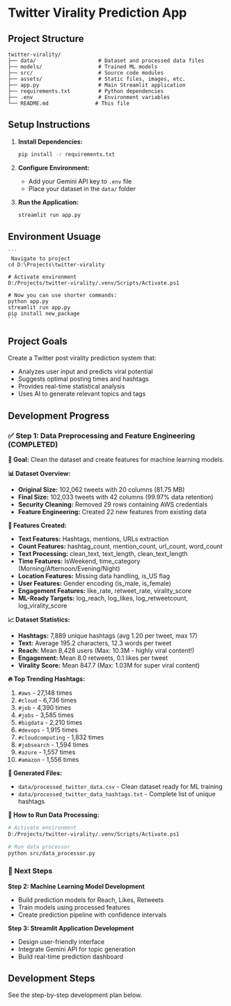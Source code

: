 # Twitter Virality Prediction App

## Project Structure
```
twitter-virality/
├── data/                    # Dataset and processed data files
├── models/                  # Trained ML models
├── src/                     # Source code modules
├── assets/                  # Static files, images, etc.
├── app.py                   # Main Streamlit application
├── requirements.txt         # Python dependencies
├── .env                     # Environment variables
└── README.md               # This file
```

## Setup Instructions

1. **Install Dependencies:**
   ```bash
   pip install -r requirements.txt
   ```

2. **Configure Environment:**
   - Add your Gemini API key to `.env` file
   - Place your dataset in the `data/` folder

3. **Run the Application:**
   ```bash
   streamlit run app.py
   ```

## Environment Usuage
    ```
     Navigate to project
    cd D:\Projects\twitter-virality

    # Activate environment
    D:/Projects/twitter-virality/.venv/Scripts/Activate.ps1

    # Now you can use shorter commands:
    python app.py
    streamlit run app.py
    pip install new_package
    ```
## Project Goals

Create a Twitter post virality prediction system that:
- Analyzes user input and predicts viral potential
- Suggests optimal posting times and hashtags
- Provides real-time statistical analysis
- Uses AI to generate relevant topics and tags

## Development Progress

### ✅ Step 1: Data Preprocessing and Feature Engineering (COMPLETED)

**🎯 Goal:** Clean the dataset and create features for machine learning models.

**📊 Dataset Overview:**
- **Original Size:** 102,062 tweets with 20 columns (81.75 MB)
- **Final Size:** 102,033 tweets with 42 columns (99.97% data retention)
- **Security Cleaning:** Removed 29 rows containing AWS credentials
- **Feature Engineering:** Created 22 new features from existing data

**🔧 Features Created:**
- **Text Features:** Hashtags, mentions, URLs extraction
- **Count Features:** hashtag_count, mention_count, url_count, word_count
- **Text Processing:** clean_text, text_length, clean_text_length
- **Time Features:** IsWeekend, time_category (Morning/Afternoon/Evening/Night)
- **Location Features:** Missing data handling, is_US flag
- **User Features:** Gender encoding (is_male, is_female)
- **Engagement Features:** like_rate, retweet_rate, virality_score
- **ML-Ready Targets:** log_reach, log_likes, log_retweetcount, log_virality_score

**📈 Dataset Statistics:**
- **Hashtags:** 7,889 unique hashtags (avg 1.20 per tweet, max 17)
- **Text:** Average 195.2 characters, 12.3 words per tweet
- **Reach:** Mean 8,428 users (Max: 10.3M - highly viral content!)
- **Engagement:** Mean 8.0 retweets, 0.1 likes per tweet
- **Virality Score:** Mean 847.7 (Max: 1.03M for super viral content)

**🔥 Top Trending Hashtags:**
1. `#aws` - 27,148 times
2. `#cloud` - 6,736 times  
3. `#job` - 4,390 times
4. `#jobs` - 3,585 times
5. `#bigdata` - 2,210 times
6. `#devops` - 1,915 times
7. `#cloudcomputing` - 1,832 times
8. `#jobsearch` - 1,594 times
9. `#azure` - 1,557 times
10. `#amazon` - 1,556 times

**📁 Generated Files:**
- `data/processed_twitter_data.csv` - Clean dataset ready for ML training
- `data/processed_twitter_data_hashtags.txt` - Complete list of unique hashtags

**🚀 How to Run Data Processing:**
```bash
# Activate environment
D:/Projects/twitter-virality/.venv/Scripts/Activate.ps1

# Run data processor
python src/data_processor.py
```

### 🔄 Next Steps

**Step 2: Machine Learning Model Development**
- Build prediction models for Reach, Likes, Retweets
- Train models using processed features
- Create prediction pipeline with confidence intervals

**Step 3: Streamlit Application Development**
- Design user-friendly interface
- Integrate Gemini API for topic generation
- Build real-time prediction dashboard

## Development Steps

See the step-by-step development plan below.
